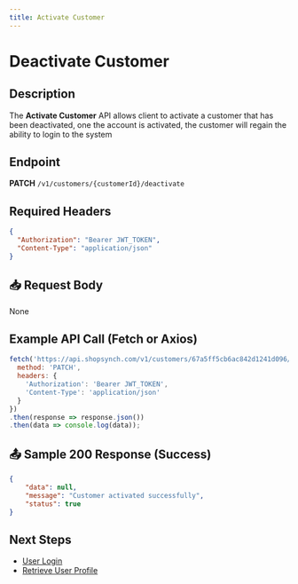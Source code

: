 ```yaml
---
title: Activate Customer
---
```


# Deactivate Customer

##  Description
The **Activate Customer** API allows client to activate a customer that has been deactivated, one the account is activated, the customer will regain the ability to login to the system

##  Endpoint
**PATCH** `/v1/customers/{customerId}/deactivate`

##  Required Headers
```json
{
  "Authorization": "Bearer JWT_TOKEN",
  "Content-Type": "application/json"
}
```

## 📥 Request Body
None


##  Example API Call (Fetch or Axios)
```javascript
fetch('https://api.shopsynch.com/v1/customers/67a5ff5cb6ac842d1241d096/activate', {
  method: 'PATCH',
  headers: {
    'Authorization': 'Bearer JWT_TOKEN',
    'Content-Type': 'application/json'
  }
})
.then(response => response.json())
.then(data => console.log(data));
```

## 📤 Sample 200 Response (Success)
```json
{
    "data": null,
    "message": "Customer activated successfully",
    "status": true
}
```


##  Next Steps
- [User Login](./activate-customer.md)
- [Retrieve User Profile](../authentication/user-profile.md)
